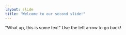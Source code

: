 ```yaml
---
layout: slide
title: "Welcome to our second slide!"
---
```

"What up, this is some text"
Use the left arrow to go back!
